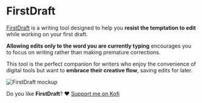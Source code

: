 # FirstDraft

[FirstDraft](https://phyele.github.io/FirstDraft/) is a writing tool designed to help you **resist the temptation to edit** while working on your first draft.

**Allowing edits only to the word you are currently typing** encourages you to focus on writing rather than making premature corrections.

This tool is the perfect companion for writers who enjoy the convenience of digital tools but want to **embrace their creative flow**, saving edits for later.

![FirstDraft mockup](https://phyele.github.io/FirstDraft/img/og-image.png)

Do you like **FirstDraft**? ♥️ [Support me on Kofi](https://ko-fi.com/phyele)
